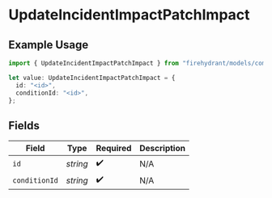 # UpdateIncidentImpactPatchImpact

## Example Usage

```typescript
import { UpdateIncidentImpactPatchImpact } from "firehydrant/models/components";

let value: UpdateIncidentImpactPatchImpact = {
  id: "<id>",
  conditionId: "<id>",
};
```

## Fields

| Field              | Type               | Required           | Description        |
| ------------------ | ------------------ | ------------------ | ------------------ |
| `id`               | *string*           | :heavy_check_mark: | N/A                |
| `conditionId`      | *string*           | :heavy_check_mark: | N/A                |